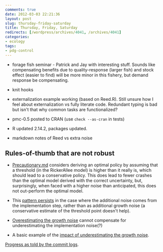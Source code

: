 ```yaml
---
comments: true
date: 2012-03-03 22:21:36
layout: post
slug: thursday-friday-saturday
title: Thursday, Friday, Saturday
redirects: [/wordpress/archives/4041, /archives/4041]
categories:
- ecology
tags:
- pdg-control
---
```




  * forage fish seminar - Patrick and Jay with interesting stuff.  Sounds like compensating benefits due to quality-response (larger fish) and stock effect (easier to find) will be more minor in this fishery, but demand response be compensating.



  * knit hooks



  * externalization example working (based on Reed.R).  Still unsure how I feel about externalization vs fully literate code.  Redundant typing is bad but isn't that why common tasks are functionalized?


  * pmc-0.5 posted to CRAN (use `check --as-cran` in tests)


  * R updated 2.14.2, packages updated.  


  * markdown notes of Reed vs extra noise





## Rules-of-thumb that are not robust







  * [Precautionary.md](https://github.com/cboettig/pdg_control/blob/9ade7cffe7f50b58622062040344c9c1bde3f70f/inst/examples/precautionary.md) considers deriving an optimal policy by assuming that a threshold (in the RickerAllee model) is higher than it really is, which should lead to a conservative policy. This does lead to fewer crashes than the optimal model derived with the correct uncertainty, but, surprisingly, when faced with a higher noise than anticipated, this does not out-perform the optimal model.   


  * This [pattern persists](https://github.com/cboettig/pdg_control/blob/9ade7cffe7f50b58622062040344c9c1bde3f70f/inst/examples/perfect_policy_imperfect_implement.md) in the case where the additional noise comes from the implementation step, rather than as additional growth noise (a conservative estimate of the threshold point doesn't help).  


  * [Overestimating the growth noise](https://github.com/cboettig/pdg_control/blob/9ade7cffe7f50b58622062040344c9c1bde3f70f/inst/examples/ppii_movenoise.md) cannot compensate for underestimating the implementation noise(?)


  * A basic example of the [impact of underestimating the growth noise](https://github.com/cboettig/pdg_control/blob/1d993d4eedbd90e51f853a3419ca86e757442848/inst/examples/wrong_noise.md).



[Progress as told by the commit logs](https://github.com/cboettig/pdg_control/commits/master).

